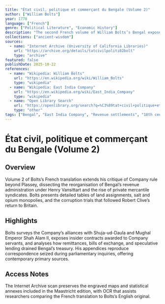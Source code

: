 ```yaml
---
title: "État civil, politique et commerçant du Bengale (Volume 2)"
author: ["William Bolts"]
year: 1778
language: ["French"]
genre: ["Political Literature", "Economic History"]
description: "The second French volume of William Bolts’s Bengal exposé continues his indictment of East India Company finance, examining revenue settlements, private trade abuses, and diplomatic scandals in the 1760s."
collections: ["ancient-wisdom"]
sources:
  - name: "Internet Archive (University of California Libraries)"
    url: "https://archive.org/details/tatcivilpoliti02bolt"
    type: "archive"
featured: false
publishDate: 2025-10-22
references:
  - name: "Wikipedia: William Bolts"
    url: "https://en.wikipedia.org/wiki/William_Bolts"
    type: "wikipedia"
  - name: "Wikipedia: East India Company"
    url: "https://en.wikipedia.org/wiki/East_India_Company"
    type: "wikipedia"
  - name: "Open Library Search"
    url: "https://openlibrary.org/search?q=%C3%89tat+civil+politique+et+commer%C3%A7ant+du+Bengale+tome+2"
    type: "other"
tags: ["Bengal", "East India Company", "Revenue settlements", "18th century", "French translation"]
---
```


# État civil, politique et commerçant du Bengale (Volume 2)

## Overview
Volume 2 of Bolts’s French translation extends his critique of Company rule beyond Plassey, dissecting the reorganisation of Bengal’s revenue administration under Henry Vansittart and the rise of private mercantile syndicates. Bolts presents detailed tables of land assignments, salt and opium monopolies, and the corruption trials that followed Robert Clive’s return to Britain.

## Highlights
Bolts surveys the Company’s alliances with Shuja-ud-Daula and Mughal Emperor Shah Alam II, exposes insider contracts awarded to Company servants, and analyses how remittances, bills of exchange, and speculative lending drained Bengal’s treasury. His appendices reproduce correspondence seized during parliamentary inquiries, offering contemporary primary sources.

## Access Notes
The Internet Archive scan preserves the engraved maps and statistical annexes included in the Maastricht edition, with OCR that assists researchers comparing the French translation to Bolts’s English original.
